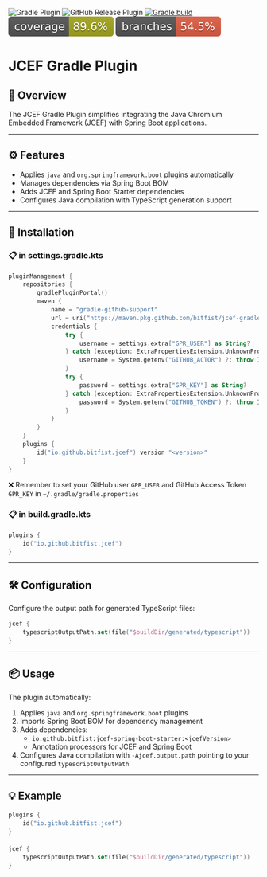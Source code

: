 ![Gradle Plugin](https://img.shields.io/static/v1?label=Gradle&message=Plugin&color=6DB33F&logo=gradle)
![GitHub Release Plugin](https://img.shields.io/static/v1?label=GitHub&message=Release&color=24292e&logo=github)
[![Gradle build](https://github.com/bitfist/jcef-gradle-plugin/actions/workflows/test.yml/badge.svg)](https://github.com/bitfist/os-conditions-spring-boot-starter/actions/workflows/test.yml)
![Coverage](.github/badges/jacoco.svg)
![Branches](.github/badges/branches.svg)

# JCEF Gradle Plugin

## 🚀 **Overview**

The JCEF Gradle Plugin simplifies integrating the Java Chromium Embedded Framework (JCEF) with Spring Boot applications.

---

## ⚙️ **Features**

- Applies `java` and `org.springframework.boot` plugins automatically
- Manages dependencies via Spring Boot BOM
- Adds JCEF and Spring Boot Starter dependencies
- Configures Java compilation with TypeScript generation support

---

## 🔧 **Installation**

### 📋 **in settings.gradle.kts**

```kotlin
pluginManagement {
	repositories {
		gradlePluginPortal()
		maven {
			name = "gradle-github-support"
			url = uri("https://maven.pkg.github.com/bitfist/jcef-gradle-plugin")
			credentials {
				try {
					username = settings.extra["GPR_USER"] as String?
				} catch (exception: ExtraPropertiesExtension.UnknownPropertyException) {
					username = System.getenv("GITHUB_ACTOR") ?: throw IllegalArgumentException("GITHUB_ACTOR not set")
				}
				try {
					password = settings.extra["GPR_KEY"] as String?
				} catch (exception: ExtraPropertiesExtension.UnknownPropertyException) {
					password = System.getenv("GITHUB_TOKEN") ?: throw IllegalArgumentException("GITHUB_TOKEN not set")
				}
			}
		}
	}
	plugins {
		id("io.github.bitfist.jcef") version "<version>"
	}
}
```

❌ Remember to set your GitHub user `GPR_USER` and GitHub Access Token `GPR_KEY` in `~/.gradle/gradle.properties`

### 📋 **in build.gradle.kts**
```kotlin
plugins {
	id("io.github.bitfist.jcef")
}
```

---

## 🛠️ **Configuration**

Configure the output path for generated TypeScript files:

```kotlin
jcef {
	typescriptOutputPath.set(file("$buildDir/generated/typescript"))
}
```

---

## 📦 **Usage**

The plugin automatically:

1. Applies `java` and `org.springframework.boot` plugins
2. Imports Spring Boot BOM for dependency management
3. Adds dependencies:
	- `io.github.bitfist:jcef-spring-boot-starter:<jcefVersion>`
	- Annotation processors for JCEF and Spring Boot
4. Configures Java compilation with `-Ajcef.output.path` pointing to your configured `typescriptOutputPath`

---

## 💡 **Example**

```kotlin
plugins {
	id("io.github.bitfist.jcef")
}

jcef {
	typescriptOutputPath.set(file("$buildDir/generated/typescript"))
}
```
